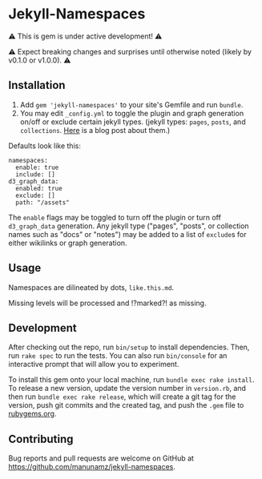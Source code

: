 # Jekyll-Namespaces

⚠️ This is gem is under active development! ⚠️ 

⚠️ Expect breaking changes and surprises until otherwise noted (likely by v0.1.0 or v1.0.0). ⚠️

## Installation

1. Add `gem 'jekyll-namespaces'` to your site's Gemfile and run `bundle`.
2. You may edit `_config.yml` to toggle the plugin and graph generation on/off or exclude certain jekyll types. (jekyll types: `pages`, `posts`, and `collections`. [Here](https://ben.balter.com/2015/02/20/jekyll-collections/) is a blog post about them.)

Defaults look like this:

```
namespaces:
  enable: true
  include: []
d3_graph_data:
  enabled: true
  exclude: []
  path: "/assets"
```

The `enable` flags may be toggled to turn off the plugin or turn off `d3_graph_data` generation. Any jekyll type ("pages", "posts", or collection names such as "docs" or "notes") may be added to a list of `exclude`s for either wikilinks or graph generation.

## Usage

Namespaces are dilineated by dots, `like.this.md`.

Missing levels will be processed and !?marked?! as missing.

## Development

After checking out the repo, run `bin/setup` to install dependencies. Then, run `rake spec` to run the tests. You can also run `bin/console` for an interactive prompt that will allow you to experiment.

To install this gem onto your local machine, run `bundle exec rake install`. To release a new version, update the version number in `version.rb`, and then run `bundle exec rake release`, which will create a git tag for the version, push git commits and the created tag, and push the `.gem` file to [rubygems.org](https://rubygems.org).

## Contributing

Bug reports and pull requests are welcome on GitHub at https://github.com/manunamz/jekyll-namespaces.
